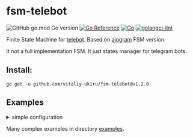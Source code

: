 # fsm-telebot

![GitHub go.mod Go version](https://img.shields.io/github/go-mod/go-version/vitaliy-ukiru/fsm-telebot?style=flat-square)
[![Go Reference](https://pkg.go.dev/badge/github.com/vitaliy-ukiru/fsm-telebot.svg)](https://pkg.go.dev/github.com/vitaliy-ukiru/fsm-telebot)
[![Go](https://github.com/vitaliy-ukiru/fsm-telebot/actions/workflows/go.yml/badge.svg?branch=master&style=flat-square)](https://github.com/vitaliy-ukiru/fsm-telebot/actions/workflows/go.yml)
[![golangci-lint](https://github.com/vitaliy-ukiru/fsm-telebot/actions/workflows/golangci-lint.yml/badge.svg?branch=master)](https://github.com/vitaliy-ukiru/fsm-telebot/actions/workflows/golangci-lint.yml)

Finite State Machine for [telebot](https://gopkg.in/telebot.v3). 
Based on [aiogram](https://github.com/aiogram/aiogram) FSM version.

It not a full implementation FSM. It just states manager for telegram bots.

## Install:
```
go get -u github.com/vitaliy-ukiru/fsm-telebot@v1.2.0
```


## Examples
<details>
<summary>simple configuration</summary>

```go
package main

import (
	"os"
	"time"

	"github.com/vitaliy-ukiru/fsm-telebot"
	"github.com/vitaliy-ukiru/fsm-telebot/storages/memory"
	tele "gopkg.in/telebot.v3"
)

func main() {
	bot, err := tele.NewBot(tele.Settings{
		Token:  os.Getenv("BOT_TOKEN"),
		Poller: &tele.LongPoller{Timeout: 3 * time.Second},
	})
	if err != nil {
		panic(err)
	}

	// for example using memory storage
	// but prefer will use redis or file storage.
	storage := memory.NewStorage()
	manager := fsm.NewManager(
		bot,     // tele.Bot
		nil,     // handlers will setups to this group. Default: creates new
		storage, // storage for states and data
		nil,     // context maker. Default: NewFSMContext
	)
	manager.Bind("/state", fsm.AnyState, func(c tele.Context, state fsm.Context) error {
		userState, err := state.State()
		if err != nil {
			return c.Send("error: " + err.Error())
		}

		return c.Send(userState.GoString())
	})

}

```

</details>

Many complex examples in directory [examples](./examples).

